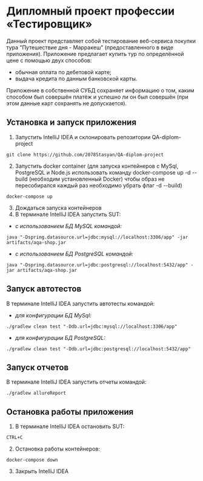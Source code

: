 # Дипломный проект профессии «Тестировщик»
Данный проект представляет собой тестирование веб-сервиса 
покупки тура "Путешествие дня - Марракeш" (предоставленного 
в виде приложения). Приложение предлагает купить тур по 
определённой цене с помощью двух способов: 

* обычная оплата по дебетовой карте;
* выдача кредита по данным банковской карты.

Приложение в собственной СУБД сохраняет информацию о том, каким 
способом был совершён платёж и успешно ли он был совершён
(при этом данные карт сохранять не допускается).

## Установка и запуск приложения

1. Запустить IntelliJ IDEA и склонировать репозитории QA-diplom-project

```git clone https://github.com/2078Stasyan/QA-diplom-project```

2. Запустить docker container (для запуска контейнеров с MySql, PostgreSQL и Node.js использовать 
команду docker-compose up -d --build (необходим установленный Docker) 
чтобы образ не пересобирался каждый раз необходимо убрать флаг -d --build)

```docker-compose up```

3. Дождаться запуска контейнеров
4. В терминале IntelliJ IDEA запустить SUT:

* *с использованием БД MySQL командой:*

```java "-Dspring.datasource.url=jdbc:mysql://localhost:3306/app" -jar artifacts/aqa-shop.jar```

* *с использованием БД PostgreSQL командой:* 

```java "-Dspring.datasource.url=jdbc:postgresql://localhost:5432/app" -jar artifacts/aqa-shop.jar```

## Запуск автотестов

В терминале IntelliJ IDEA запустить автотесты командой:

* *для конфигурации БД MySql:*

```./gradlew clean test "-Ddb.url=jdbc:mysql://localhost:3306/app"```

* *для конфигурации БД PostgreSQL:*

```./gradlew clean test "-Ddb.url=jdbc:postgresql://localhost:5432/app"```

## Запуск отчетов

В терминале IntelliJ IDEA запустить отчеты командой:

```./gradlew allureReport```

## Остановка работы приложения

1. В терминале IntelliJ IDEA остановить SUT:

```CTRL+C```

2. Остановка работы контейнеров:

```docker-compose down ```

3. Закрыть IntelliJ IDEA
